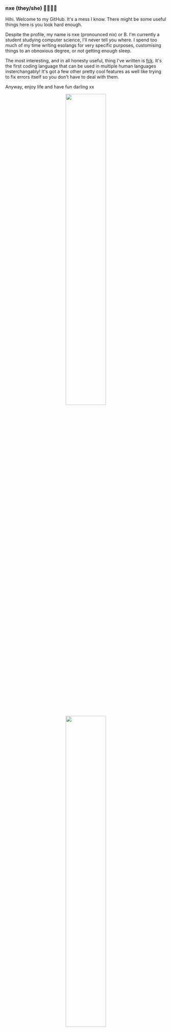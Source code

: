 ### nxe (they/she) 🏳️‍🌈🏳️‍⚧️
Hihi. Welcome to my GitHub. It's a mess I know. There might be some useful things here is you look hard enough.

Despite the profile, my name is nxe (pronounced nix) or B. I'm currently a student studying computer science, I'll never tell you where. I spend too much of my time writing esolangs for very specific purposes, customising things to an obnoxious degree, or not getting enough sleep.

The most interesting, and in all honesty useful, thing I've written is [fck](https://github.com/fck-language/fck). It's the first coding language that can be used in multiple human languages insterchangably! It's got a few other pretty cool features as well like trying to fix errors itself so you don't have to deal with them.

Anyway, enjoy life and have fun darling xx

<p align="center">
  <img width=50% src="https://github-readme-stats.vercel.app/api?username=RosiePuddles&show_icons=true&hide=contribs&custom_title=Things%20I%20done%20did&theme=synthwave">
<!--   <br/>
  <img width=50% src="https://github-readme-stats.vercel.app/api/top-langs/?username=RosiePuddles&layout=compact&custom_title=What%20I%20use&theme=synthwave"> -->
  <br/>
  <img width=50% src="https://github-readme-stats.vercel.app/api/wakatime?username=RosiePuddles&theme=synthwave&custom_title=What%20I%20has%20been%20doing">
</p>
